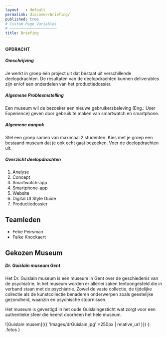 ```yaml
---
layout   : default
permalink: discover/briefing/
published: true
# Custom Page Variables
# ─────────────────────
title: Briefing
---
```


#### OPDRACHT


##### Omschrijving   
    
Je werkt in groep één project uit dat bestaat uit verschillende deelopdrachten. De resultaten van de deelopdrachten kunnen deliverables zijn en/of een onderdelen van het productiedossier.

##### Algemene Probleemstelling
    
Een museum wil de bezoeker een nieuwe gebruikersbeleving (Eng.: User Experience) geven door gebruik te maken van smartwatch en smartphone.

##### Algemene aanpak
    
Stel een groep samen van maximaal 2 studenten. Kies met je groep een bestaand museum dat je ook echt gaat bezoeken. Voer de deelopdrachten uit.

##### Overzicht deelopdrachten
    
1. Analyse
2. Concept
3. Smartwatch-app
4. Smartphone-app
5. Website
6. Digital UI Style Guide
7. Productiedossier

Teamleden
---------

 - Febe Peirsman
 - Falke Knockaert

Gekozen Museum
--------------

##### Dr. Guislain museum Gent

Het Dr. Guislain museum is een museum in Gent over de geschiedenis van de psychiatrie. In het museum worden er allerlei zaken tentoongesteld die in verband staan met de psychiatrie.
Zowel de vaste collectie, de tijdelijke collectie als de kunstcollectie benaderen onderwerpen zoals geestelijke gezondheid, waanzin en psychische stoornissen. 

Het museum is gevestigd in het oude Guislaingesticht wat zorgt voor een authentieke sfeer die heerst doorheen het hele museum.

 ![Guislain musem]({{ 'Images/drGuislain.jpg' =250px | relative_url }}) {: .fotos }